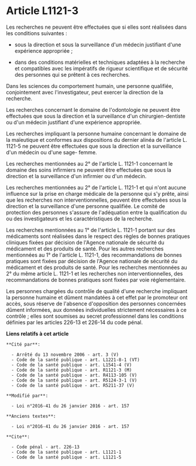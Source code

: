 # Article L1121-3

Les recherches ne peuvent être effectuées que si elles sont réalisées dans les conditions suivantes :

- sous la direction et sous la surveillance d'un médecin justifiant d'une expérience appropriée ;

- dans des conditions matérielles et techniques adaptées à la recherche et compatibles avec les impératifs de rigueur
scientifique et de sécurité des personnes qui se prêtent à ces recherches. 

Dans les sciences du comportement humain, une personne qualifiée, conjointement avec l'investigateur, peut exercer la
direction de la recherche. 

Les recherches concernant le domaine de l'odontologie ne peuvent être effectuées que sous la direction et la surveillance
d'un chirurgien-dentiste ou d'un médecin justifiant d'une expérience appropriée. 

Les recherches impliquant la personne humaine concernant le domaine de la maïeutique et conformes aux dispositions du dernier
alinéa de l'article L. 1121-5 ne peuvent être effectuées que sous la direction et la surveillance d'un médecin ou d'une sage-
femme. 

Les recherches mentionnées au 2° de l'article L. 1121-1 concernant le domaine des soins infirmiers ne peuvent être effectuées
que sous la direction et la surveillance d'un infirmier ou d'un médecin.

Les recherches mentionnées au 2° de l'article L. 1121-1 et qui n'ont aucune influence sur la prise en charge médicale de la
personne qui s'y prête, ainsi que les recherches non interventionnelles, peuvent être effectuées sous la direction et la
surveillance d'une personne qualifiée. Le comité de protection des personnes s'assure de l'adéquation entre la qualification
du ou des investigateurs et les caractéristiques de la recherche. 

Les recherches mentionnées au 1° de l'article L. 1121-1 portant sur des médicaments sont réalisées dans le respect des règles
de bonnes pratiques cliniques fixées par décision de l'Agence nationale de sécurité du médicament et des produits de santé.
Pour les autres recherches mentionnées au 1° de l'article L. 1121-1, des recommandations de bonnes pratiques sont fixées par
décision de l'Agence nationale de sécurité du médicament et des produits de santé. Pour les recherches mentionnées au 2° du
même article L. 1121-1 et les recherches non interventionnelles, des recommandations de bonnes pratiques sont fixées par voie
réglementaire. 

Les personnes chargées du contrôle de qualité d'une recherche impliquant la personne humaine et dûment mandatées à cet effet
par le promoteur ont accès, sous réserve de l'absence d'opposition des personnes concernées dûment informées, aux données
individuelles strictement nécessaires à ce contrôle ; elles sont soumises au secret professionnel dans les conditions
définies par les articles 226-13 et 226-14 du code pénal.

**Liens relatifs à cet article**

	**Cité par**:

	  - Arrêté du 13 novembre 2006 - art. 3 (V)
	  - Code de la santé publique - art. L1221-8-1 (VT)
	  - Code de la santé publique - art. L1541-4 (V)
	  - Code de la santé publique - art. R1121-3 (M)
	  - Code de la santé publique - art. R4113-105 (V)
	  - Code de la santé publique - art. R5124-3-1 (V)
	  - Code de la santé publique - art. R5211-37 (V)

	**Modifié par**:

	  - Loi n°2016-41 du 26 janvier 2016 - art. 157

	**Anciens textes**:

	  - Loi n°2016-41 du 26 janvier 2016 - art. 157

	**Cite**:

	  - Code pénal - art. 226-13
	  - Code de la santé publique - art. L1121-1
	  - Code de la santé publique - art. L1121-5
